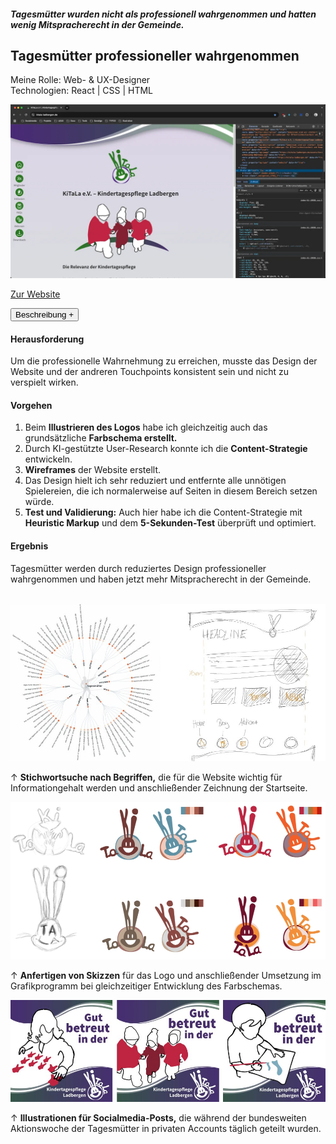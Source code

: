 ##### Tagesmütter wurden nicht als professionell wahrgenommen und hatten wenig Mitspracherecht in der Gemeinde.

## Tagesmütter professioneller wahrgenommen

<p style="font-size: var(--fs-sm); color: var(--col-gray)">Meine Rolle: Web- & UX-Designer<br/>Technologien: React | CSS | HTML</p>

![Vereinsseite der Tagesmütter](../images/Kitala_Website.webp)

[Zur Website](https://kitala-ladbergen.de)

<div class="description-button">
    <button>Beschreibung +</button>
</div>

<div class="project-description">

#### Herausforderung

Um die professionelle Wahrnehmung zu erreichen, musste das Design der Website und der andreren Touchpoints konsistent sein und nicht zu verspielt wirken.

#### Vorgehen

1. Beim **Illustrieren des Logos** habe ich gleichzeitig auch das grundsätzliche **Farbschema erstellt.**
2. Durch KI-gestützte User-Research konnte ich die **Content-Strategie** entwickeln.
3. **Wireframes** der Website erstellt.
4. Das Design hielt ich sehr reduziert und entfernte alle unnötigen Spielereien, die ich normalerweise auf Seiten in diesem Bereich setzen würde.
5. **Test und Validierung:** Auch hier habe ich die Content-Strategie mit **Heuristic Markup** und dem **5-Sekunden-Test** überprüft und optimiert.

#### Ergebnis

Tagesmütter werden durch reduziertes Design professioneller wahrgenommen und haben jetzt mehr Mitspracherecht in der Gemeinde.<br/><br/>

![Planung und Vorzeichnung](../images/Kitala_PlanungZeichnung.jpg)

<p style="font-size: var(--fs-sm); line-height: var(--lh-lg)">&#8593; <strong>Stichwortsuche nach Begriffen,</strong> die für die Website wichtig für Informationgehalt werden und anschließender Zeichnung der Startseite.</p>

![Logoskizzen und Farbschemen](../images/Kitala_LogoMockup.jpg)

<p style="font-size: var(--fs-sm); line-height: var(--lh-lg)">&#8593; <strong>Anfertigen von Skizzen</strong> für das Logo und anschließender Umsetzung im Grafikprogramm bei gleichzeitiger Entwicklung des Farbschemas.</p>

![Aktionswoche](../images/Aktion_KiTaLa.jpg)

<p style="font-size: var(--fs-sm); line-height: var(--lh-lg)">&#8593; <strong>Illustrationen für Socialmedia-Posts,</strong> die während der bundesweiten Aktionswoche der Tagesmütter in privaten Accounts täglich geteilt wurden.</p>

</div>

